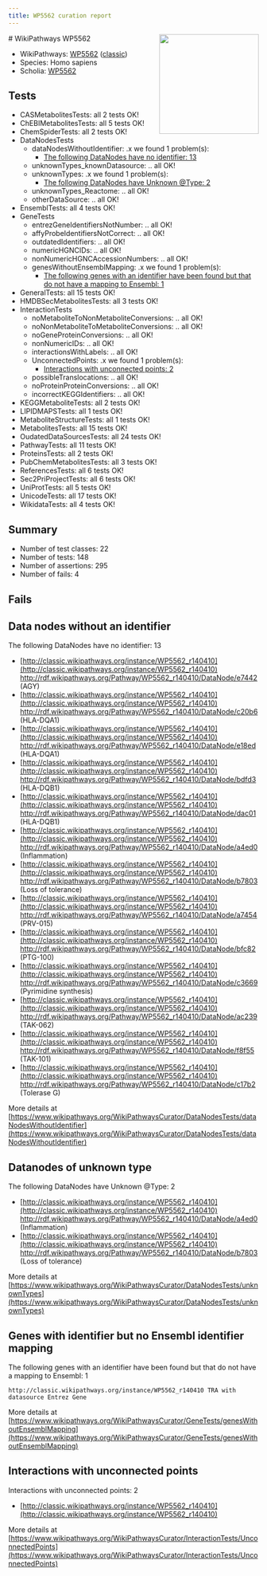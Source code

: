 ```yaml
---
title: WP5562 curation report
---
```


<img style="float: right; width: 200px" src="https://upload.wikimedia.org/wikipedia/commons/thumb/8/83/Wplogo_with_text_500.png/640px-Wplogo_with_text_500.png" />
# WikiPathways WP5562

* WikiPathways: [WP5562](https://wikipathways.org/pathways/WP5562) ([classic](https://classic.wikipathways.org/instance/WP5562))
* Species: Homo sapiens
* Scholia: [WP5562](https://scholia.toolforge.org/wikipathways/WP5562)
## Tests
* CASMetabolitesTests: all 2 tests OK!
* ChEBIMetabolitesTests: all 5 tests OK!
* ChemSpiderTests: all 2 tests OK!
* DataNodesTests
    * dataNodesWithoutIdentifier: .x we found 1 problem(s):
        * [The following DataNodes have no identifier: 13](#8792c493)
    * unknownTypes_knownDatasource: .. all OK!
    * unknownTypes: .x we found 1 problem(s):
        * [The following DataNodes have Unknown @Type: 2](#839973e0)
    * unknownTypes_Reactome: .. all OK!
    * otherDataSource: .. all OK!
* EnsemblTests: all 4 tests OK!
* GeneTests
    * entrezGeneIdentifiersNotNumber: .. all OK!
    * affyProbeIdentifiersNotCorrect: .. all OK!
    * outdatedIdentifiers: .. all OK!
    * numericHGNCIDs: .. all OK!
    * nonNumericHGNCAccessionNumbers: .. all OK!
    * genesWithoutEnsemblMapping: .x we found 1 problem(s):
        * [The following genes with an identifier have been found but that do not have a mapping to Ensembl: 1](#40286d83)
* GeneralTests: all 15 tests OK!
* HMDBSecMetabolitesTests: all 3 tests OK!
* InteractionTests
    * noMetaboliteToNonMetaboliteConversions: .. all OK!
    * noNonMetaboliteToMetaboliteConversions: .. all OK!
    * noGeneProteinConversions: .. all OK!
    * nonNumericIDs: .. all OK!
    * interactionsWithLabels: .. all OK!
    * UnconnectedPoints: .x we found 1 problem(s):
        * [Interactions with unconnected points: 2](#35a61ada)
    * possibleTranslocations: .. all OK!
    * noProteinProteinConversions: .. all OK!
    * incorrectKEGGIdentifiers: .. all OK!
* KEGGMetaboliteTests: all 2 tests OK!
* LIPIDMAPSTests: all 1 tests OK!
* MetaboliteStructureTests: all 1 tests OK!
* MetabolitesTests: all 15 tests OK!
* OudatedDataSourcesTests: all 24 tests OK!
* PathwayTests: all 11 tests OK!
* ProteinsTests: all 2 tests OK!
* PubChemMetabolitesTests: all 3 tests OK!
* ReferencesTests: all 6 tests OK!
* Sec2PriProjectTests: all 6 tests OK!
* UniProtTests: all 5 tests OK!
* UnicodeTests: all 17 tests OK!
* WikidataTests: all 4 tests OK!


## Summary

* Number of test classes: 22
* Number of tests: 148
* Number of assertions: 295
* Number of fails: 4

## Fails

<a name="8792c493" />

## Data nodes without an identifier

The following DataNodes have no identifier: 13

* [http://classic.wikipathways.org/instance/WP5562_r140410](http://classic.wikipathways.org/instance/WP5562_r140410) http://rdf.wikipathways.org/Pathway/WP5562_r140410/DataNode/e7442 (AGY)
* [http://classic.wikipathways.org/instance/WP5562_r140410](http://classic.wikipathways.org/instance/WP5562_r140410) http://rdf.wikipathways.org/Pathway/WP5562_r140410/DataNode/c20b6 (HLA-DQA1)
* [http://classic.wikipathways.org/instance/WP5562_r140410](http://classic.wikipathways.org/instance/WP5562_r140410) http://rdf.wikipathways.org/Pathway/WP5562_r140410/DataNode/e18ed (HLA-DQA1)
* [http://classic.wikipathways.org/instance/WP5562_r140410](http://classic.wikipathways.org/instance/WP5562_r140410) http://rdf.wikipathways.org/Pathway/WP5562_r140410/DataNode/bdfd3 (HLA-DQB1)
* [http://classic.wikipathways.org/instance/WP5562_r140410](http://classic.wikipathways.org/instance/WP5562_r140410) http://rdf.wikipathways.org/Pathway/WP5562_r140410/DataNode/dac01 (HLA-DQB1)
* [http://classic.wikipathways.org/instance/WP5562_r140410](http://classic.wikipathways.org/instance/WP5562_r140410) http://rdf.wikipathways.org/Pathway/WP5562_r140410/DataNode/a4ed0 (Inflammation)
* [http://classic.wikipathways.org/instance/WP5562_r140410](http://classic.wikipathways.org/instance/WP5562_r140410) http://rdf.wikipathways.org/Pathway/WP5562_r140410/DataNode/b7803 (Loss of 
tolerance)
* [http://classic.wikipathways.org/instance/WP5562_r140410](http://classic.wikipathways.org/instance/WP5562_r140410) http://rdf.wikipathways.org/Pathway/WP5562_r140410/DataNode/a7454 (PRV-015)
* [http://classic.wikipathways.org/instance/WP5562_r140410](http://classic.wikipathways.org/instance/WP5562_r140410) http://rdf.wikipathways.org/Pathway/WP5562_r140410/DataNode/bfc82 (PTG-100)
* [http://classic.wikipathways.org/instance/WP5562_r140410](http://classic.wikipathways.org/instance/WP5562_r140410) http://rdf.wikipathways.org/Pathway/WP5562_r140410/DataNode/c3669 (Pyrimidine
synthesis)
* [http://classic.wikipathways.org/instance/WP5562_r140410](http://classic.wikipathways.org/instance/WP5562_r140410) http://rdf.wikipathways.org/Pathway/WP5562_r140410/DataNode/ac239 (TAK-062)
* [http://classic.wikipathways.org/instance/WP5562_r140410](http://classic.wikipathways.org/instance/WP5562_r140410) http://rdf.wikipathways.org/Pathway/WP5562_r140410/DataNode/f8f55 (TAK-101)
* [http://classic.wikipathways.org/instance/WP5562_r140410](http://classic.wikipathways.org/instance/WP5562_r140410) http://rdf.wikipathways.org/Pathway/WP5562_r140410/DataNode/c17b2 (Tolerase G)


More details at [https://www.wikipathways.org/WikiPathwaysCurator/DataNodesTests/dataNodesWithoutIdentifier](https://www.wikipathways.org/WikiPathwaysCurator/DataNodesTests/dataNodesWithoutIdentifier)

<a name="839973e0" />

## Datanodes of unknown type

The following DataNodes have Unknown @Type: 2

* [http://classic.wikipathways.org/instance/WP5562_r140410](http://classic.wikipathways.org/instance/WP5562_r140410) http://rdf.wikipathways.org/Pathway/WP5562_r140410/DataNode/a4ed0 (Inflammation)
* [http://classic.wikipathways.org/instance/WP5562_r140410](http://classic.wikipathways.org/instance/WP5562_r140410) http://rdf.wikipathways.org/Pathway/WP5562_r140410/DataNode/b7803 (Loss of 
tolerance)


More details at [https://www.wikipathways.org/WikiPathwaysCurator/DataNodesTests/unknownTypes](https://www.wikipathways.org/WikiPathwaysCurator/DataNodesTests/unknownTypes)

<a name="40286d83" />

## Genes with identifier but no Ensembl identifier mapping

The following genes with an identifier have been found but that do not have a mapping to Ensembl: 1
```
http://classic.wikipathways.org/instance/WP5562_r140410 TRA with datasource Entrez Gene
```

More details at [https://www.wikipathways.org/WikiPathwaysCurator/GeneTests/genesWithoutEnsemblMapping](https://www.wikipathways.org/WikiPathwaysCurator/GeneTests/genesWithoutEnsemblMapping)

<a name="35a61ada" />

## Interactions with unconnected points

Interactions with unconnected points: 2

* [http://classic.wikipathways.org/instance/WP5562_r140410](http://classic.wikipathways.org/instance/WP5562_r140410)


More details at [https://www.wikipathways.org/WikiPathwaysCurator/InteractionTests/UnconnectedPoints](https://www.wikipathways.org/WikiPathwaysCurator/InteractionTests/UnconnectedPoints)

